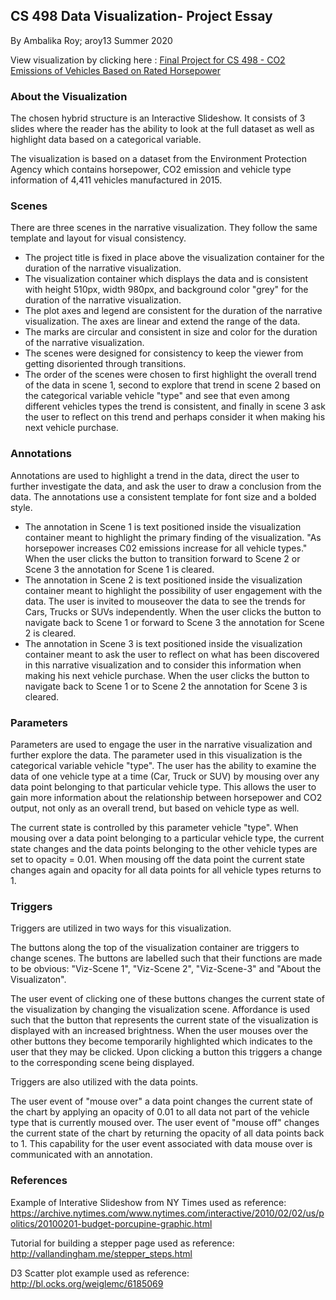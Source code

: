 ## CS 498 Data Visualization- Project Essay

By Ambalika Roy; aroy13
Summer 2020


View visualization by clicking here : [Final Project for CS 498 - CO2 Emissions of Vehicles Based on Rated Horsepower](https://ambalikaroy.github.io/cs498-visualization-project/)


### About the Visualization

The chosen hybrid structure is an Interactive Slideshow. It consists of 3 slides where the reader has the ability to look at the full dataset as well as highlight data based on a categorical variable.

The visualization is based on a dataset from the Environment Protection Agency which contains horsepower, CO2 emission and vehicle type information of 4,411 vehicles manufactured in 2015.

### Scenes

There are three scenes in the narrative visualization. They follow the same template and layout for visual consistency. 
- The project title is fixed in place above the visualization container for the duration of the narrative visualization.
- The visualization container which displays the data and is consistent with height 510px, width 980px, and background color "grey" for the duration of the narrative visualization.
- The plot axes and legend are consistent for the duration of the narrative visualization. The axes are linear and extend the range of the data.
- The marks are circular and consistent in size and color for the duration of the narrative visualization.
- The scenes were designed for consistency to keep the viewer from getting disoriented through transitions.
- The order of the scenes were chosen to first highlight the overall trend of the data in scene 1, second to explore that trend in scene 2 based on the categorical variable vehicle "type" and see that even among different vehicles types the trend is consistent, and finally in scene 3 ask the user to reflect on this trend and perhaps consider it when making his next vehicle purchase.

### Annotations

Annotations are used to highlight a trend in the data, direct the user to further investigate the data, and ask the user to draw a conclusion from the data. The annotations use a consistent template for font size and a bolded style.
- The annotation in Scene 1 is text positioned inside the visualization container meant to highlight the primary finding of the visualization. "As horsepower increases C02 emissions increase for all vehicle types." When the user clicks the button to transition forward to Scene 2 or Scene 3 the annotation for Scene 1 is cleared.
- The annotation in Scene 2 is text positioned inside the visualization container meant to highlight the possibility of user engagement with the data. The user is invited to mouseover the data to see the trends for Cars, Trucks or SUVs independently. When the user clicks the button to navigate back to Scene 1 or forward to Scene 3 the annotation for Scene 2 is cleared.
- The annotation in Scene 3 is text positioned inside the visualization container meant to ask the user to reflect on what has been discovered in this narrative visualization and to consider this information when making his next vehicle purchase. When the user clicks the button to navigate back to Scene 1 or to Scene 2 the annotation for Scene 3 is cleared.

### Parameters

Parameters are used to engage the user in the narrative visualization and further explore the data. The parameter used in this visualization is the categorical variable vehicle "type". The user has the ability to examine the data of one vehicle type at a time (Car, Truck or SUV) by mousing over any data point belonging to that particular vehicle type. This allows the user to gain more information about the relationship between horsepower and CO2 output, not only as an overall trend, but based on vehicle type as well. 

The current state is controlled by this parameter vehicle "type". When mousing over a data point belonging to a particular vehicle type, the current state changes and the data points belonging to the other vehicle types are set to opacity = 0.01. When mousing off the data point the current state changes again and opacity for all data points for all vehicle types returns to 1.

### Triggers

Triggers are utilized in two ways for this visualization.

The buttons along the top of the visualization container are triggers to change scenes. The buttons are labelled such that their functions are made to be obvious: "Viz-Scene 1", "Viz-Scene 2", "Viz-Scene-3" and "About the Visualizaton".

The user event of clicking one of these buttons changes the current state of the visualization by changing the visualization scene. Affordance is used such that the button that represents the current state of the visualization is displayed with an increased brightness. When the user mouses over the other buttons they become temporarily highlighted which indicates to the user that they may be clicked. Upon clicking a button this triggers a change to the corresponding scene being displayed.

Triggers are also utilized with the data points.

The user event of "mouse over" a data point changes the current state of the chart by applying an opacity of 0.01 to all data not part of the vehicle type that is currently moused over. The user event of "mouse off" changes the current state of the chart by returning the opacity of all data points back to 1. This capability for the user event associated with data mouse over is communicated with an annotation.


### References

Example of Interative Slideshow from NY Times used as reference:
https://archive.nytimes.com/www.nytimes.com/interactive/2010/02/02/us/politics/20100201-budget-porcupine-graphic.html

Tutorial for building a stepper page used as reference:
http://vallandingham.me/stepper_steps.html

D3 Scatter plot example used as reference:
http://bl.ocks.org/weiglemc/6185069



